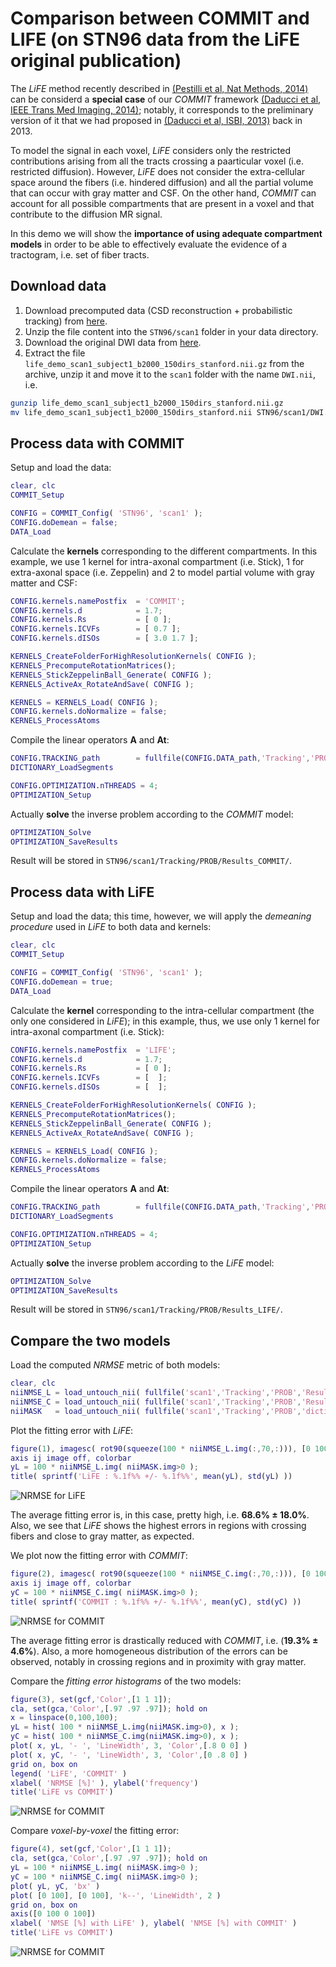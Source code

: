 # Comparison between COMMIT and LIFE (on STN96 data from the LiFE original publication)

The *LiFE* method recently described in [(Pestilli et al, Nat Methods, 2014)](http://www.nature.com/nmeth/journal/v11/n10/abs/nmeth.3098.html) can be considerd a **special case** of our *COMMIT* framework
 [(Daducci et al, IEEE Trans Med Imaging, 2014)](http://ieeexplore.ieee.org/xpl/articleDetails.jsp?arnumber=6884830); notably, it corresponds to the preliminary version of it that we had proposed in [(Daducci et al, ISBI, 2013)](http://ieeexplore.ieee.org/xpl/articleDetails.jsp?arnumber=6556527) back in 2013.
 
To model the signal in each voxel, *LiFE* considers only the restricted contributions arising from all the tracts crossing a paarticular voxel (i.e. restricted diffusion). However, *LiFE* does not consider the extra-cellular space around the fibers (i.e. hindered diffusion) and all the partial volume that can occur with gray matter and CSF. On the other hand, *COMMIT* can account for all possible compartments that are present in a voxel and that contribute to the diffusion MR signal.

In this demo we will show the **importance of using adequate compartment models** in order to be able to effectively evaluate the evidence of a tractogram, i.e. set of fiber tracts.
 

## Download data

1. Download precomputed data (CSD reconstruction + probabilistic tracking) from [here](http://hardi.epfl.ch/static/data/COMMIT_demos/STN96_scan1.zip).
2. Unzip the file content into the `STN96/scan1` folder in your data directory.
3. Download the original DWI data from [here](https://stacks.stanford.edu/file/druid:cs392kv3054/life_demo_data.tar.gz).
4. Extract the file `life_demo_scan1_subject1_b2000_150dirs_stanford.nii.gz` from the archive, unzip it and move it to the `scan1` folder with the name `DWI.nii`, i.e.

```bash
gunzip life_demo_scan1_subject1_b2000_150dirs_stanford.nii.gz
mv life_demo_scan1_subject1_b2000_150dirs_stanford.nii STN96/scan1/DWI.nii
```


## Process data with COMMIT

Setup and load the data:

```matlab
clear, clc
COMMIT_Setup

CONFIG = COMMIT_Config( 'STN96', 'scan1' );
CONFIG.doDemean	= false;
DATA_Load
```

Calculate the **kernels** corresponding to the different compartments. In this example, we use 1 kernel for intra-axonal compartment (i.e. Stick), 1 for extra-axonal space (i.e. Zeppelin) and 2 to model partial volume with gray matter and CSF:

```matlab
CONFIG.kernels.namePostfix  = 'COMMIT';
CONFIG.kernels.d            = 1.7;
CONFIG.kernels.Rs           = [ 0 ];
CONFIG.kernels.ICVFs        = [ 0.7 ];
CONFIG.kernels.dISOs        = [ 3.0 1.7 ];

KERNELS_CreateFolderForHighResolutionKernels( CONFIG );
KERNELS_PrecomputeRotationMatrices();
KERNELS_StickZeppelinBall_Generate( CONFIG );
KERNELS_ActiveAx_RotateAndSave( CONFIG );

KERNELS = KERNELS_Load( CONFIG );
CONFIG.kernels.doNormalize = false;
KERNELS_ProcessAtoms
```

Compile the linear operators **A** and **At**:

```matlab
CONFIG.TRACKING_path		= fullfile(CONFIG.DATA_path,'Tracking','PROB');
DICTIONARY_LoadSegments

CONFIG.OPTIMIZATION.nTHREADS = 4;
OPTIMIZATION_Setup
```

Actually **solve** the inverse problem according to the  *COMMIT* model:

```matlab
OPTIMIZATION_Solve
OPTIMIZATION_SaveResults
```

Result will be stored in `STN96/scan1/Tracking/PROB/Results_COMMIT/`.


## Process data with LiFE

Setup and load the data; this time, however, we will apply the *demeaning procedure* used in *LiFE* to both data and kernels:

```matlab
clear, clc
COMMIT_Setup

CONFIG = COMMIT_Config( 'STN96', 'scan1' );
CONFIG.doDemean	= true;
DATA_Load
```

Calculate the **kernel** corresponding to the intra-cellular compartment (the only one considered in *LiFE*); in this example, thus, we use only 1 kernel for intra-axonal compartment (i.e. Stick):

```matlab
CONFIG.kernels.namePostfix  = 'LIFE';
CONFIG.kernels.d            = 1.7;
CONFIG.kernels.Rs           = [ 0 ];
CONFIG.kernels.ICVFs        = [  ];
CONFIG.kernels.dISOs        = [  ];

KERNELS_CreateFolderForHighResolutionKernels( CONFIG );
KERNELS_PrecomputeRotationMatrices();
KERNELS_StickZeppelinBall_Generate( CONFIG );
KERNELS_ActiveAx_RotateAndSave( CONFIG );

KERNELS = KERNELS_Load( CONFIG );
CONFIG.kernels.doNormalize = false;
KERNELS_ProcessAtoms
```

Compile the linear operators **A** and **At**:

```matlab
CONFIG.TRACKING_path		= fullfile(CONFIG.DATA_path,'Tracking','PROB');
DICTIONARY_LoadSegments

CONFIG.OPTIMIZATION.nTHREADS = 4;
OPTIMIZATION_Setup
```

Actually **solve** the inverse problem according to the  *LiFE* model:

```matlab
OPTIMIZATION_Solve
OPTIMIZATION_SaveResults
```
Result will be stored in `STN96/scan1/Tracking/PROB/Results_LIFE/`.


## Compare the two models

Load the computed *NRMSE* metric of both models:

```matlab
clear, clc
niiNMSE_L = load_untouch_nii( fullfile('scan1','Tracking','PROB','Results_LIFE','fit_NRMSE.nii') );
niiNMSE_C = load_untouch_nii( fullfile('scan1','Tracking','PROB','Results_COMMIT','fit_NRMSE.nii') );
niiMASK   = load_untouch_nii( fullfile('scan1','Tracking','PROB','dictionary_mask.nii') );
```

Plot the fitting error with *LiFE*:

```matlab
figure(1), imagesc( rot90(squeeze(100 * niiNMSE_L.img(:,70,:))), [0 100] )
axis ij image off, colorbar
yL = 100 * niiNMSE_L.img( niiMASK.img>0 );
title( sprintf('LiFE : %.1f%% +/- %.1f%%', mean(yL), std(yL) ))
```

![NRMSE for LiFE](https://github.com/daducci/COMMIT/blob/master/doc/demos/STN96/RESULTS_Fig1.png)

The average fitting error is, in this case, pretty high, i.e. **68.6% ± 18.0%**. Also, we see that *LiFE* shows the highest errors in regions with crossing fibers and close to gray matter, as expected.

We plot now the fitting error with *COMMIT*:

```matlab
figure(2), imagesc( rot90(squeeze(100 * niiNMSE_C.img(:,70,:))), [0 100] )
axis ij image off, colorbar
yC = 100 * niiNMSE_C.img( niiMASK.img>0 );
title( sprintf('COMMIT : %.1f%% +/- %.1f%%', mean(yC), std(yC) ))
```

![NRMSE for COMMIT](https://github.com/daducci/COMMIT/blob/master/doc/demos/STN96/RESULTS_Fig2.png)

The average fitting error is drastically reduced with *COMMIT*, i.e. (**19.3% ± 4.6%**). Also, a more homogeneous distribution of the errors can be observed, notably in crossing regions and in proximity with gray matter.
 
Compare the *fitting error histograms* of the two models:

```matlab
figure(3), set(gcf,'Color',[1 1 1]);
cla, set(gca,'Color',[.97 .97 .97]); hold on
x = linspace(0,100,100);
yL = hist( 100 * niiNMSE_L.img(niiMASK.img>0), x );
yC = hist( 100 * niiNMSE_C.img(niiMASK.img>0), x );
plot( x, yL, '- ', 'LineWidth', 3, 'Color',[.8 0 0] )
plot( x, yC, '- ', 'LineWidth', 3, 'Color',[0 .8 0] )
grid on, box on
legend( 'LiFE', 'COMMIT' )
xlabel( 'NRMSE [%]' ), ylabel('frequency')
title('LiFE vs COMMIT')
```

![NRMSE for COMMIT](https://github.com/daducci/COMMIT/blob/master/doc/demos/STN96/RESULTS_Fig3.png)

Compare *voxel-by-voxel* the fitting error:

```matlab
figure(4), set(gcf,'Color',[1 1 1]);
cla, set(gca,'Color',[.97 .97 .97]); hold on
yL = 100 * niiNMSE_L.img( niiMASK.img>0 );
yC = 100 * niiNMSE_C.img( niiMASK.img>0 );
plot( yL, yC, 'bx' )
plot( [0 100], [0 100], 'k--', 'LineWidth', 2 )
grid on, box on
axis([0 100 0 100])
xlabel( 'NMSE [%] with LiFE' ), ylabel( 'NMSE [%] with COMMIT' )
title('LiFE vs COMMIT')
```

![NRMSE for COMMIT](https://github.com/daducci/COMMIT/blob/master/doc/demos/STN96/RESULTS_Fig4.png)
